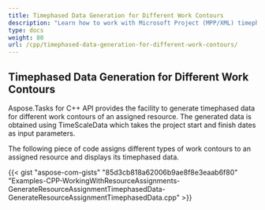 ```yaml
---
title: Timephased Data Generation for Different Work Contours
description: "Learn how to work with Microsoft Project (MPP/XML) timephased data with different work contours using Aspose.Tasks for C++."
type: docs
weight: 80
url: /cpp/timephased-data-generation-for-different-work-contours/
---
```


## **Timephased Data Generation for Different Work Contours**
Aspose.Tasks for C++ API provides the facility to generate timephased data for different work contours of an assigned resource. The generated data is obtained using TimeScaleData which takes the project start and finish dates as input parameters.

The following piece of code assigns different types of work contours to an assigned resource and displays its timephased data.

{{< gist "aspose-com-gists" "85d3cb818a62006b9ae8f8e3eaab6f80" "Examples-CPP-WorkingWithResourceAssignments-GenerateResourceAssignmentTimephasedData-GenerateResourceAssignmentTimephasedData.cpp" >}}
